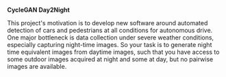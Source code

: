 **CycleGAN Day2Night**

This project's motivation is to develop new software around automated detection of cars and pedestrians at all conditions for autonomous drive. One major bottleneck is data collection under severe weather conditions, especially capturing night-time images. So your task is to generate night time equivalent images from daytime images, such that you have access to some outdoor images acquired at night and some at day, but no pairwise images are available.
